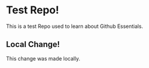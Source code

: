 # Test Repo!

This is a test Repo used to learn about Github Essentials.

## Local Change!

This change was made locally.